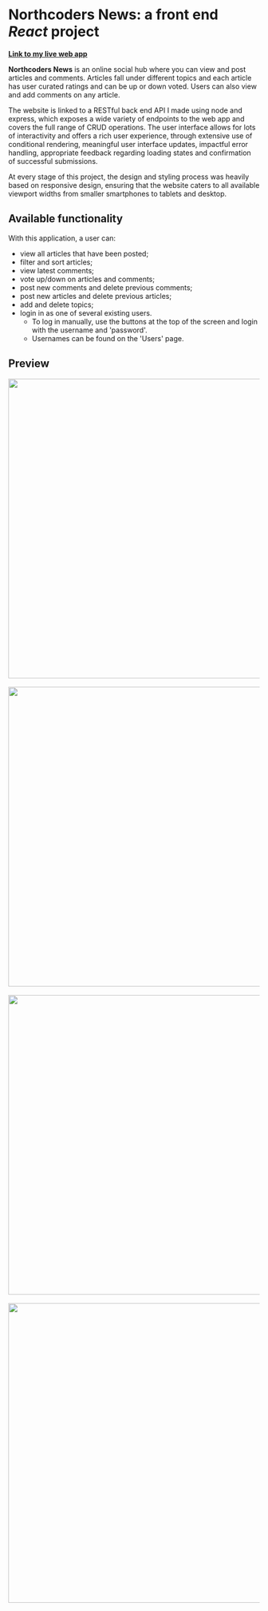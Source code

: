 # **Northcoders News**: a front end *React* project

**[Link to my live web app](
nc-news-react-app.netlify.app)**

**Northcoders News** is an online social hub where you can view and post articles and comments. Articles fall under different topics and each article has user curated ratings and can be up or down voted. Users can also view and add comments on any article.

The website is linked to a RESTful back end API I made using node and express, which exposes a wide variety of endpoints to the web app and covers the full range of CRUD operations. The user interface allows for lots of interactivity and offers a rich user experience, through extensive use of conditional rendering, meaningful user interface updates, impactful error handling, appropriate feedback regarding loading states and confirmation of successful submissions.

At every stage of this project, the design and styling process was heavily based on responsive design, ensuring that the website caters to all available viewport widths from smaller smartphones to tablets and desktop.

## Available functionality

With this application, a user can: 
- view all articles that have been posted;
- filter and sort articles;
- view latest comments;
- vote up/down on articles and comments;
- post new comments and delete previous comments;
- post new articles and delete previous articles;
- add and delete topics;
- login in as one of several existing users.
    - To log in manually, use the buttons at the top of the screen and login with the username and 'password'. 
    - Usernames can be found on the 'Users' page.

## Preview
<img src="./Screenshots/home.png" width="600px"/> 
<br />  <br /> 
<img src="./Screenshots/articles.png" width="600px"/>  
<br />  <br /> 
<img src="./Screenshots/article.png" width="600px"/>  
<br />  <br /> 
<img src="./Screenshots/users.png" width="600px"/>  

